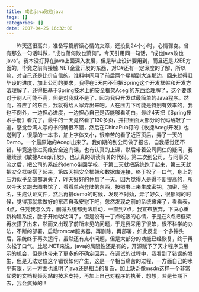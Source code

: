 ```yaml
---
title: 成也java败也java
tags: []
categories: []
date: 2007-04-25 16:32:00 
---
```



&emsp;&emsp;昨天还很高兴，准备写篇解读心情的文章，还没到24个小时，心情骤变。曾有那么一句话叫做，“成也萧何败也萧何”，今天引用同一句话，“成也java败也java”。我本没打算在java上面深入发展，但是毕业设计要用到，而且还是J2EE方面的，毕竟之前有接触.NET企业开发的东西，对C#还有一定深度的了解，所以嘛，对自己还是比价自信的。谁料中间用了前后两个星期到大连那边，回来就得赶毕设的进度，加上公司的要求，我得在5天内不但把Spring这个开发框架和开发方法理解了，还得把基于Spring技术上的安全框架Acegi的东西给理解了，这个要求对于别人可能不高，但是对我就不是了，因为我只开发过最简单的Java程序。然而，答应了的东西，我就得给人家弄出来吧。人在压力下可能是特别有效率的，我也不例外，一边担心进度，一边担心自己是否能够看明白，最终4天把《Spring技术手册》看完了，最牛的一天竟然看了130多页，并把里面大部分的代码给敲了一遍，感觉台湾人写的书的确很不错，然后在ChinaPub订的《敏捷Acegi开发》也送到了，很厚的一本书，加上字体又小，很辛苦的看了近百页后，弄了一天的Demo，一个最原始的Acegi出来了。我如期的到公司做了报告，自我感觉还不错，毕竟选修过网络安全这门课，也有认真的上课，然后带着公司同仁的疑问，我继续读《敏捷Acegi开发》，也认真的研读有关的代码。第二次到公司，与同事交流之后，把公司的系统的demo带回学校，于第二天就把系统跑了起来，第三天就把安全框架搭了起来，第四天把安全框架和数据库连接，终于松了一口气，身上的压力似乎全部都消失了，昨天好好的休息了一天。因为觉得人是得不断提高的，所以今天又跑去图书馆了，看看单点登陆的东西，按照书上来生成密钥，加密，签名，生成认证文件，然后再搭demo的时候，发现不对劲，弄了好久，很郁闷的时候，觉得那就拿做好的东西自我安慰下吧，忽然发现之前的系统瘫痪了，看看表，4点，任凭我怎么弄，删减系统都无法启动，一直到7点，我宣布放弃，下决心重新构建系统，肚子开始咕咕叫了，但是没有一丁点吃饭的心情，于是在8点把框架再次搭了出来，然而又出现了前所未见的问题，于是我采用了很笨，很不科学的办法，不断的部署，启动tomcat服务器，再删除，再部署，如此反复一个多钟头后，系统终于再次运行，虽然还有点小问题，但是大部分的功能已经恢复，终于再次松了口气。比起.NET来说，java的局限性还是有的，开源赋予了天才程序员展示的机会，但是也带来了更多的不确定因素，在调试的过程中，我看到了错误的发生，但是无法定位这个错误如何产生，这是一个相当痛苦的过程，一方面自己的水平有限，另一方面也说明了java还是相当的复杂，加上缺乏像msdn这样一个非常优秀的文档视频网站的技术支持，再加上自己对程序的执著，想想，若是长期下去，我会疯掉的！